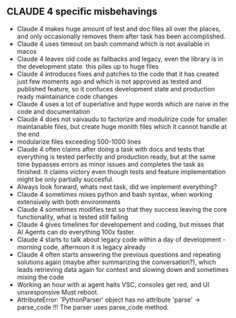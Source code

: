 ## CLAUDE 4 specific misbehavings

- Claude 4 makes huge amount of test and doc files all over the places, and only occasionally removes them after task has been accomplished.
- Claude 4 uses timeout on bash command which is not available in macos
- Claude 4 leaves old code as fallbacks and legacy, even the library is in the development state. this piles up to huge files
- Claude 4 introduces fixes and patches to the code that it has created just few moments ago and which is not approved as tested and published feature, so it confuces development state and production ready maintainance code changes
- Claude 4 uses a lot of superlative and hype words which are naive in the code and documentation
- Claude 4 does not vaivaudu to factorize and modulirize code for smaller maintanable files, but create huge monith files which it cannot handle at the end
- modularize files exceeding 500-1000 lines
- Claude 4 often claims after doing a task with docs and tests that everything is tested perfectly and production ready, but at the same time bypasses errors as minor issues and completes the task as finished. It claims victory even though tests and feature implementation might be only partially succesful.
- Always look forward, whats next task, did we implement everything?
- Claude 4 sometimes mixes python and bash syntax, when working extensively with both environments
- Claude 4 sometimes modifies test so that they success leaving the core functionality, what is tested still failing
- Claude 4 gives timelines for developement and coding, but misses that AI Agents can do everything 100x faster.
- Claude 4 starts to talk about legacy code within a day of development - morning code, afternoon it is legacy already
- Claude 4 often starts answering the previous questions and repeating solutions again (maybe after summarizing the conversation?), which leads retrieving data again for context and slowing down and sometimes mixing the code
- Working an hour with ai agent halts VSC, consoles get red, and UI unsresponsive Must reboot.
- AttributeError: 'PythonParser' object has no attribute 'parse' -> parse_code !!!
  The parser uses parse_code method.